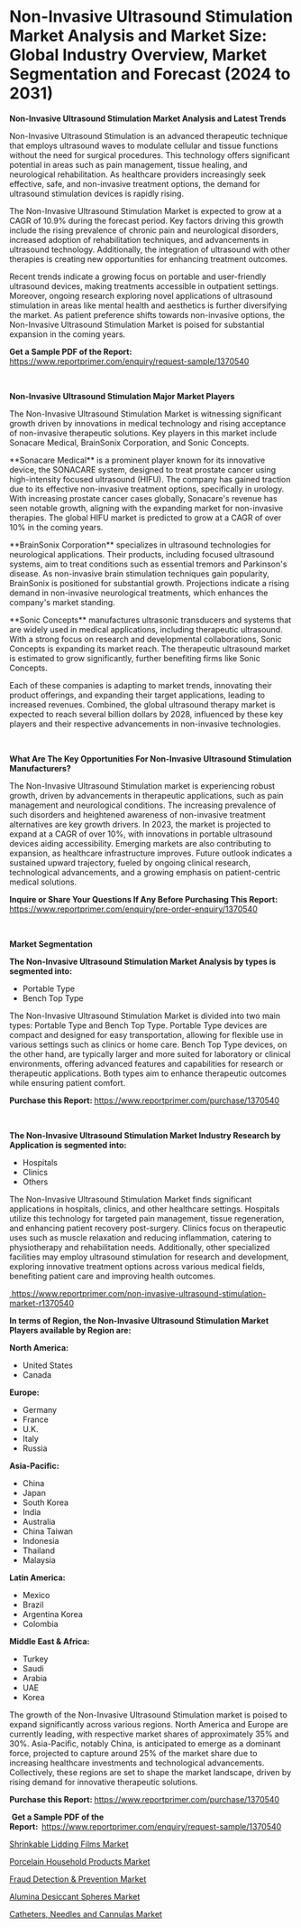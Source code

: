 <p><h1>Non-Invasive Ultrasound Stimulation Market Analysis and Market Size: Global Industry Overview, Market Segmentation and Forecast (2024 to 2031)</h1></p><p><strong>Non-Invasive Ultrasound Stimulation Market Analysis and Latest Trends</strong></p>
<p><p>Non-Invasive Ultrasound Stimulation is an advanced therapeutic technique that employs ultrasound waves to modulate cellular and tissue functions without the need for surgical procedures. This technology offers significant potential in areas such as pain management, tissue healing, and neurological rehabilitation. As healthcare providers increasingly seek effective, safe, and non-invasive treatment options, the demand for ultrasound stimulation devices is rapidly rising.</p><p>The Non-Invasive Ultrasound Stimulation Market is expected to grow at a CAGR of 10.9% during the forecast period. Key factors driving this growth include the rising prevalence of chronic pain and neurological disorders, increased adoption of rehabilitation techniques, and advancements in ultrasound technology. Additionally, the integration of ultrasound with other therapies is creating new opportunities for enhancing treatment outcomes.</p><p>Recent trends indicate a growing focus on portable and user-friendly ultrasound devices, making treatments accessible in outpatient settings. Moreover, ongoing research exploring novel applications of ultrasound stimulation in areas like mental health and aesthetics is further diversifying the market. As patient preference shifts towards non-invasive options, the Non-Invasive Ultrasound Stimulation Market is poised for substantial expansion in the coming years.</p></p>
<p><strong>Get a Sample PDF of the Report:&nbsp;</strong> <a href="https://www.reportprimer.com/enquiry/request-sample/1370540">https://www.reportprimer.com/enquiry/request-sample/1370540</a></p>
<p>&nbsp;</p>
<p><strong>Non-Invasive Ultrasound Stimulation Major Market Players</strong></p>
<p><p>The Non-Invasive Ultrasound Stimulation Market is witnessing significant growth driven by innovations in medical technology and rising acceptance of non-invasive therapeutic solutions. Key players in this market include Sonacare Medical, BrainSonix Corporation, and Sonic Concepts.</p><p>**Sonacare Medical** is a prominent player known for its innovative device, the SONACARE system, designed to treat prostate cancer using high-intensity focused ultrasound (HIFU). The company has gained traction due to its effective non-invasive treatment options, specifically in urology. With increasing prostate cancer cases globally, Sonacare's revenue has seen notable growth, aligning with the expanding market for non-invasive therapies. The global HIFU market is predicted to grow at a CAGR of over 10% in the coming years.</p><p>**BrainSonix Corporation** specializes in ultrasound technologies for neurological applications. Their products, including focused ultrasound systems, aim to treat conditions such as essential tremors and Parkinson's disease. As non-invasive brain stimulation techniques gain popularity, BrainSonix is positioned for substantial growth. Projections indicate a rising demand in non-invasive neurological treatments, which enhances the company's market standing.</p><p>**Sonic Concepts** manufactures ultrasonic transducers and systems that are widely used in medical applications, including therapeutic ultrasound. With a strong focus on research and developmental collaborations, Sonic Concepts is expanding its market reach. The therapeutic ultrasound market is estimated to grow significantly, further benefiting firms like Sonic Concepts.</p><p>Each of these companies is adapting to market trends, innovating their product offerings, and expanding their target applications, leading to increased revenues. Combined, the global ultrasound therapy market is expected to reach several billion dollars by 2028, influenced by these key players and their respective advancements in non-invasive technologies.</p></p>
<p>&nbsp;</p>
<p><strong>What Are The Key Opportunities For Non-Invasive Ultrasound Stimulation Manufacturers?</strong></p>
<p><p>The Non-Invasive Ultrasound Stimulation market is experiencing robust growth, driven by advancements in therapeutic applications, such as pain management and neurological conditions. The increasing prevalence of such disorders and heightened awareness of non-invasive treatment alternatives are key growth drivers. In 2023, the market is projected to expand at a CAGR of over 10%, with innovations in portable ultrasound devices aiding accessibility. Emerging markets are also contributing to expansion, as healthcare infrastructure improves. Future outlook indicates a sustained upward trajectory, fueled by ongoing clinical research, technological advancements, and a growing emphasis on patient-centric medical solutions.</p></p>
<p><strong>Inquire or Share Your Questions If Any Before Purchasing This Report:</strong> <a href="https://www.reportprimer.com/enquiry/pre-order-enquiry/1370540">https://www.reportprimer.com/enquiry/pre-order-enquiry/1370540</a></p>
<p>&nbsp;</p>
<p><strong>Market Segmentation</strong></p>
<p><strong>The Non-Invasive Ultrasound Stimulation Market Analysis by types is segmented into:</strong></p>
<p><ul><li>Portable Type</li><li>Bench Top Type</li></ul></p>
<p><p>The Non-Invasive Ultrasound Stimulation Market is divided into two main types: Portable Type and Bench Top Type. Portable Type devices are compact and designed for easy transportation, allowing for flexible use in various settings such as clinics or home care. Bench Top Type devices, on the other hand, are typically larger and more suited for laboratory or clinical environments, offering advanced features and capabilities for research or therapeutic applications. Both types aim to enhance therapeutic outcomes while ensuring patient comfort.</p></p>
<p><strong>Purchase this Report:&nbsp;</strong><a href="https://www.reportprimer.com/purchase/1370540">https://www.reportprimer.com/purchase/1370540</a></p>
<p>&nbsp;</p>
<p><strong>The Non-Invasive Ultrasound Stimulation Market Industry Research by Application is segmented into:</strong></p>
<p><ul><li>Hospitals</li><li>Clinics</li><li>Others</li></ul></p>
<p><p>The Non-Invasive Ultrasound Stimulation Market finds significant applications in hospitals, clinics, and other healthcare settings. Hospitals utilize this technology for targeted pain management, tissue regeneration, and enhancing patient recovery post-surgery. Clinics focus on therapeutic uses such as muscle relaxation and reducing inflammation, catering to physiotherapy and rehabilitation needs. Additionally, other specialized facilities may employ ultrasound stimulation for research and development, exploring innovative treatment options across various medical fields, benefiting patient care and improving health outcomes.</p></p>
<p><a href="https://www.reportprimer.com/non-invasive-ultrasound-stimulation-market-r1370540">&nbsp;https://www.reportprimer.com/non-invasive-ultrasound-stimulation-market-r1370540</a></p>
<p><strong>In terms of Region, the Non-Invasive Ultrasound Stimulation Market Players available by Region are:</strong></p>
<p>
    <p> <strong> North America: </strong>
        <ul>
            <li>United States</li>
            <li>Canada</li>
        </ul>
        </p> 
    <p> <strong> Europe: </strong>
        <ul>
            <li>Germany</li>
            <li>France</li>
            <li>U.K.</li>
            <li>Italy</li>
            <li>Russia</li>
        </ul>
        </p> 
    <p> <strong> Asia-Pacific: </strong>
        <ul>
            <li>China</li>
            <li>Japan</li>
            <li>South Korea</li>
            <li>India</li>
            <li>Australia</li>
            <li>China Taiwan</li>
            <li>Indonesia</li>
            <li>Thailand</li>
            <li>Malaysia</li>
        </ul>
        </p> 
    <p> <strong> Latin America: </strong>
        <ul>
            <li>Mexico</li>
            <li>Brazil</li>
            <li>Argentina Korea</li>
            <li>Colombia</li>
        </ul>
        </p> 
    <p> <strong> Middle East & Africa: </strong>
        <ul>
            <li>Turkey</li>
            <li>Saudi</li>
            <li>Arabia</li>
            <li>UAE</li>
            <li>Korea</li>
        </ul>
    </p>
    </p>
<p><p>The growth of the Non-Invasive Ultrasound Stimulation market is poised to expand significantly across various regions. North America and Europe are currently leading, with respective market shares of approximately 35% and 30%. Asia-Pacific, notably China, is anticipated to emerge as a dominant force, projected to capture around 25% of the market share due to increasing healthcare investments and technological advancements. Collectively, these regions are set to shape the market landscape, driven by rising demand for innovative therapeutic solutions.</p></p>
<p><strong>Purchase this Report: </strong><a href="https://www.reportprimer.com/purchase/1370540">https://www.reportprimer.com/purchase/1370540</a></p>
<p>&nbsp;<strong>Get a Sample PDF of the Report:&nbsp;&nbsp;</strong><a href="https://www.reportprimer.com/enquiry/request-sample/1370540">https://www.reportprimer.com/enquiry/request-sample/1370540</a></p>
<p><strong></strong></p>
<p><p><a href="https://github.com/WayneHopkins413/Market-Research-Report-List-1/blob/main/shrinkable-lidding-films-market.md">Shrinkable Lidding Films Market</a></p><p><a href="https://medium.com/@azurdrg_31833/charting-the-future-comprehensive-analysis-of-the-global-porcelain-household-products-market-2024-4cec378575df?postPublishedType=repub">Porcelain Household Products Market</a></p><p><a href="https://www.linkedin.com/pulse/global-fraud-detection-prevention-market-sector-types-applications-r6g3c">Fraud Detection & Prevention Market</a></p><p><a href="https://issuu.com/reportprime-2/docs/alumina-desiccant-spheres-market-si_4bcd671bc13a1c">Alumina Desiccant Spheres Market</a></p><p><a href="https://medium.com/@azurdrg_31833/catheters-needles-and-cannulas-market-research-report-includes-analysis-on-market-size-share-and-522a99da4e66">Catheters, Needles and Cannulas Market</a></p></p>
